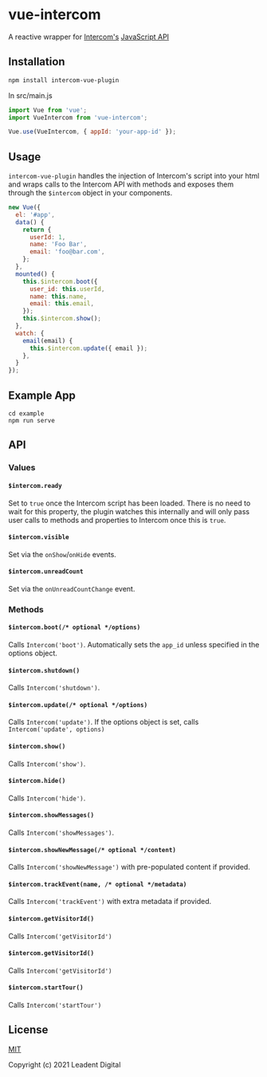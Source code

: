 # vue-intercom

A reactive wrapper for [Intercom's](https://www.intercom.com/) [JavaScript API](https://developers.intercom.com/docs/intercom-javascript)

## Installation

```bash
npm install intercom-vue-plugin
```

In src/main.js 
```javascript
import Vue from 'vue';
import VueIntercom from 'vue-intercom';

Vue.use(VueIntercom, { appId: 'your-app-id' });
```

## Usage

`intercom-vue-plugin` handles the injection of Intercom's script into your html and wraps calls to the Intercom API with methods and exposes them through the `$intercom` object in your components.

```javascript
new Vue({
  el: '#app',
  data() {
    return {
      userId: 1,
      name: 'Foo Bar',
      email: 'foo@bar.com',
    };
  },
  mounted() {
    this.$intercom.boot({
      user_id: this.userId,
      name: this.name,
      email: this.email,
    });
    this.$intercom.show();
  },
  watch: {
    email(email) {
      this.$intercom.update({ email });
    },
  }
});
```

## Example App

```
cd example
npm run serve
```

## API

### Values

#### `$intercom.ready`

Set to `true` once the Intercom script has been loaded. There is no need to wait for this property, the plugin watches this internally and will only pass user calls to methods and properties to Intercom once this is `true`. 

#### `$intercom.visible`

Set via the `onShow`/`onHide` events.

#### `$intercom.unreadCount`

Set via the `onUnreadCountChange` event.

### Methods

#### `$intercom.boot(/* optional */options)`

Calls `Intercom('boot')`. Automatically sets the `app_id` unless specified in the options object.

#### `$intercom.shutdown()`

Calls `Intercom('shutdown')`.

#### `$intercom.update(/* optional */options)`

Calls `Intercom('update')`. If the options object is set, calls `Intercom('update', options)`

#### `$intercom.show()`

Calls `Intercom('show')`.

#### `$intercom.hide()`

Calls `Intercom('hide')`.

#### `$intercom.showMessages()`

Calls `Intercom('showMessages')`.

#### `$intercom.showNewMessage(/* optional */content)`

Calls `Intercom('showNewMessage')` with pre-populated content if provided.

#### `$intercom.trackEvent(name, /* optional */metadata)`

Calls `Intercom('trackEvent')` with extra metadata if provided.

#### `$intercom.getVisitorId()`

Calls `Intercom('getVisitorId')`

#### `$intercom.getVisitorId()`

Calls `Intercom('getVisitorId')`

#### `$intercom.startTour()`

Calls `Intercom('startTour')`

## License

[MIT](http://opensource.org/licenses/MIT)

Copyright (c) 2021 Leadent Digital
